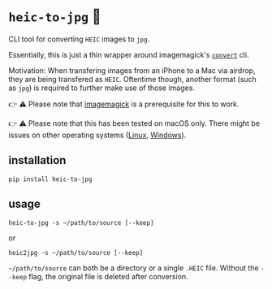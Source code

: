# `heic-to-jpg` 📸

CLI tool for converting `HEIC` images to `jpg`.

Essentially, this is just a thin wrapper around imagemagick's [`convert`](https://imagemagick.org/script/convert.php) cli.

Motivation: When transfering images from an iPhone to a Mac via airdrop, they are being transfered as `HEIC`. Oftentime though, another format (such as `jpg`) is required to further make use of those images.

👉 ⚠️ Please note that [imagemagick](https://imagemagick.org/script/download.php) is a prerequisite for this to work.

👉 ⚠️ Please note that this has been tested on macOS only. There might be issues on other operating systems ([Linux](https://github.com/creimers/heic-to-jpg/issues/1), [Windows](https://github.com/creimers/heic-to-jpg/issues/2)).

## installation

`pip install heic-to-jpg`

## usage

`heic-to-jpg -s ~/path/to/source [--keep]`

or

`heic2jpg -s ~/path/to/source [--keep]`

`~/path/to/source` can both be a directory or a single `.HEIC` file. Without the `--keep` flag, the original file is deleted after conversion.

